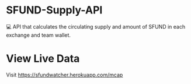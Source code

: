 # SFUND-Supply-API
💻 API that calculates the circulating supply and amount of SFUND in each exchange and team wallet.


# View Live Data
Visit https://sfundwatcher.herokuapp.com/mcap
